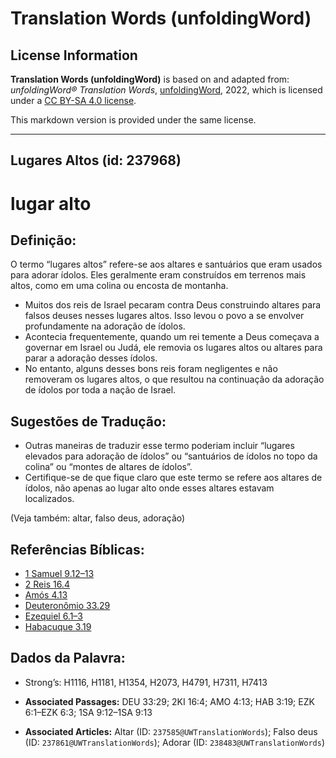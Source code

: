 # Translation Words (unfoldingWord)

## License Information

**Translation Words (unfoldingWord)** is based on and adapted from: _unfoldingWord® Translation Words_, [unfoldingWord](https://unfoldingword.org/utw), 2022, which is licensed under a [CC BY-SA 4.0 license](https://creativecommons.org/licenses/by-sa/4.0/legalcode.en).

This markdown version is provided under the same license.



--------------------------------

## Lugares Altos (id: 237968)

lugar alto
==========

Definição:
----------

O termo “lugares altos” refere\-se aos altares e santuários que eram usados para adorar ídolos. Eles geralmente eram construídos em terrenos mais altos, como em uma colina ou encosta de montanha.

* Muitos dos reis de Israel pecaram contra Deus construindo altares para falsos deuses nesses lugares altos. Isso levou o povo a se envolver profundamente na adoração de ídolos.
* Acontecia frequentemente, quando um rei temente a Deus começava a governar em Israel ou Judá, ele removia os lugares altos ou altares para parar a adoração desses ídolos.
* No entanto, alguns desses bons reis foram negligentes e não removeram os lugares altos, o que resultou na continuação da adoração de ídolos por toda a nação de Israel.

Sugestões de Tradução:
----------------------

* Outras maneiras de traduzir esse termo poderiam incluir “lugares elevados para adoração de ídolos” ou “santuários de ídolos no topo da colina” ou “montes de altares de ídolos”.
* Certifique\-se de que fique claro que este termo se refere aos altares de ídolos, não apenas ao lugar alto onde esses altares estavam localizados.

(Veja também: altar, falso deus, adoração)

Referências Bíblicas:
---------------------

* [1 Samuel 9\.12–13](https://ref.ly/1Sam9:12-1Sam9:13)
* [2 Reis 16\.4](https://ref.ly/2Kgs16:4)
* [Amós 4\.13](https://ref.ly/Amos4:13)
* [Deuteronômio 33\.29](https://ref.ly/Deut33:29)
* [Ezequiel 6\.1–3](https://ref.ly/Ezek6:1-Ezek6:3)
* [Habacuque 3\.19](https://ref.ly/Hab3:19)

Dados da Palavra:
-----------------

* Strong’s: H1116, H1181, H1354, H2073, H4791, H7311, H7413

* **Associated Passages:** DEU 33:29; 2KI 16:4; AMO 4:13; HAB 3:19; EZK 6:1–EZK 6:3; 1SA 9:12–1SA 9:13
* **Associated Articles:** Altar (ID: `237585@UWTranslationWords`); Falso deus (ID: `237861@UWTranslationWords`); Adorar (ID: `238483@UWTranslationWords`)

